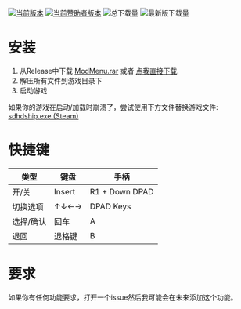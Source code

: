 [![当前版本](https://img.shields.io/github/v/release/sneakyevil/SleepingDogs-ModMenu?label=当前版本&color=red)](https://github.com/sneakyevil/SleepingDogs-ModMenu/releases/latest/download/ModMenu.rar)
[![当前赞助者版本](https://img.shields.io/badge/当前赞助者版本-v1.11.0-red)](README_sponsor.md)
![总下载量](https://img.shields.io/github/downloads/sneakyevil/SleepingDogs-ModMenu/total?label=总下载量&color=red)
![最新版下载量](https://img.shields.io/github/downloads/sneakyevil/SleepingDogs-ModMenu/latest/total?color=red&label=最新版下载量)

# 安装
1. 从Release中下载 [ModMenu.rar](https://github.com/sneakyevil/SleepingDogs-ModMenu/releases/latest) 或者 [点我直接下载](https://github.com/sneakyevil/SleepingDogs-ModMenu/releases/latest/download/ModMenu.rar).
2. 解压所有文件到游戏目录下
3. 启动游戏

如果你的游戏在启动/加载时崩溃了，尝试使用下方文件替换游戏文件:
[sdhdship.exe (Steam)](https://mega.nz/file/fK5SWARD#1fAWkxAHaKCIMDaJ5XAQKvjs6gK4RCQo5ZlvvtHWtVw)

# 快捷键
| 类型 | 键盘 | 手柄 |
| ------------- | ------------- | ------------- |
| 开/关 | Insert | R1 + Down DPAD |
| 切换选项 | ↑↓←→ | DPAD Keys |
| 选择/确认 | 回车 | A |
| 退回 | 退格键 | B |

# 要求
如果你有任何功能要求，打开一个issue然后我可能会在未来添加这个功能。
